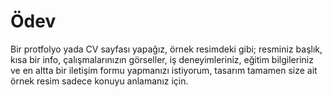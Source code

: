 # Ödev
Bir protfolyo yada CV sayfası yapağız, örnek resimdeki gibi; resminiz başlık, kısa bir info, çalışmalarınızın görseller, iş deneyimleriniz, eğitim bilgileriniz ve en altta bir iletişim formu yapmanızı istiyorum, tasarım tamamen size ait örnek resim sadece konuyu anlamanız için.